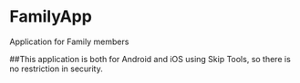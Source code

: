 # FamilyApp
Application for Family members

##This application is both for Android and iOS using Skip Tools, so there is no restriction in security.
